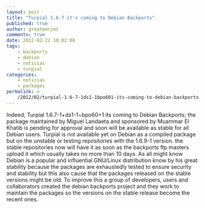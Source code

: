 ```yaml
---
layout: post
title: "Turpial 1.6.7 it's coming to Debian Backports"
published: true
author: greatmenjmt
comments: true
date: 2012-02-22 10:02:08
tags:
    - backports
    - debian
    - noticias
    - turpial
categories:
    - noticias
    - packages
permalink: >
    /2012/02/turpial-1-6-7-1ds1-1bpo601-its-coming-to-debian-backports
---
```

[][1]Indeed, Turpial 1.6.7-1+ds1-1~bpo60+1 its coming to Debian Backports; the package maintained by Miguel Landaeta and sponsored by Muammar El Khatib is pending for approval and soon will be available as stable for all Debian users. Turpial is not available yet on Debian as a compiled package but on the unstable or testing repositories with the 1.6.9-1 version. the stable repositories now will have it as soon as the backports ftp masters upload it which usually takes no more than 10 days. As all might know Debian is a popular and influential GNU/Linux distribution know by his great stability because the packages are exhaustedly tested to ensure security and stability but this also cause that the packages released on the stable versions might be old. To improve this a group of developers, users and collaborators created the debian backports project and they work to maintain the packages so the versions on the stable release become the recent ones.

 [1]: http://turpial.org.ve/wp-content/uploads/2011/02/turpial-debian.png